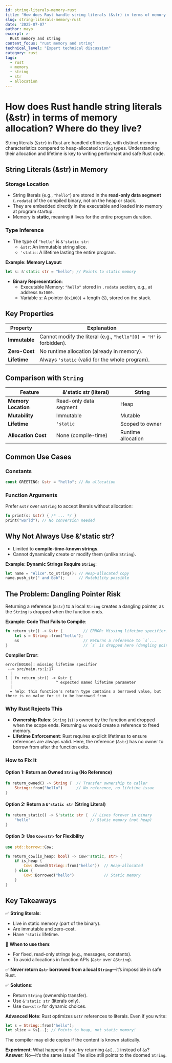 ```yaml
---
id: string-literals-memory-rust
title: "How does Rust handle string literals (&str) in terms of memory allocation? Where do they live?"
slug: string-literals-memory-rust
date: '2025-07-07'
author: mayo
excerpt: >-
  Rust memory and string
content_focus: "rust memory and string"
technical_level: "Expert technical discussion"
category: rust
tags:
  - rust
  - memory
  - string
  - str
  - allocation
---
```


# How does Rust handle string literals (&str) in terms of memory allocation? Where do they live?

String literals (`&str`) in Rust are handled efficiently, with distinct memory characteristics compared to heap-allocated `String` types. Understanding their allocation and lifetime is key to writing performant and safe Rust code.

## String Literals (&str) in Memory

### Storage Location

- String literals (e.g., `"hello"`) are stored in the **read-only data segment** (`.rodata`) of the compiled binary, not on the heap or stack.
- They are embedded directly in the executable and loaded into memory at program startup.
- Memory is **static**, meaning it lives for the entire program duration.

### Type Inference

- The type of `"hello"` is `&'static str`:
  - `&str`: An immutable string slice.
  - `'static`: A lifetime lasting the entire program.

**Example: Memory Layout**:
```rust
let s: &'static str = "hello"; // Points to static memory
```

- **Binary Representation**:
  - Executable Memory: `"hello"` stored in `.rodata` section, e.g., at address `0x1000`.
  - Variable `s`: A pointer (`0x1000`) + length (`5`), stored on the stack.

## Key Properties

| **Property** | **Explanation** |
|--------------|-----------------|
| **Immutable** | Cannot modify the literal (e.g., `"hello"[0] = 'H'` is forbidden). |
| **Zero-Cost** | No runtime allocation (already in memory). |
| **Lifetime** | Always `'static` (valid for the whole program). |

## Comparison with `String`

| **Feature** | **&'static str (literal)** | **String** |
|-------------|----------------------------|------------|
| **Memory Location** | Read-only data segment | Heap |
| **Mutability** | Immutable | Mutable |
| **Lifetime** | `'static` | Scoped to owner |
| **Allocation Cost** | None (compile-time) | Runtime allocation |

## Common Use Cases

### Constants
```rust
const GREETING: &str = "hello"; // No allocation
```

### Function Arguments
Prefer `&str` over `&String` to accept literals without allocation:
```rust
fn print(s: &str) { /* ... */ }
print("world"); // No conversion needed
```

## Why Not Always Use &'static str?

- Limited to **compile-time-known strings**.
- Cannot dynamically create or modify them (unlike `String`).

**Example: Dynamic Strings Require `String`**:
```rust
let name = "Alice".to_string(); // Heap-allocated copy
name.push_str(" and Bob");      // Mutability possible
```

## The Problem: Dangling Pointer Risk

Returning a reference (`&str`) to a local `String` creates a dangling pointer, as the `String` is dropped when the function ends.

**Example: Code That Fails to Compile**:
```rust
fn return_str() -> &str {         // ERROR: Missing lifetime specifier!
    let s = String::from("hello");
    &s                            // Returns a reference to `s`...
}                                 // `s` is dropped here (dangling pointer!)
```

**Compiler Error**:
```
error[E0106]: missing lifetime specifier
 --> src/main.rs:1:17
  |
1 | fn return_str() -> &str {
  |                   ^ expected named lifetime parameter
  |
  = help: this function's return type contains a borrowed value, but there is no value for it to be borrowed from
```

### Why Rust Rejects This

- **Ownership Rules**: `String` (`s`) is owned by the function and dropped when the scope ends. Returning `&s` would create a reference to freed memory.
- **Lifetime Enforcement**: Rust requires explicit lifetimes to ensure references are always valid. Here, the reference (`&str`) has no owner to borrow from after the function exits.

### How to Fix It

#### Option 1: Return an Owned `String` (No Reference)
```rust
fn return_owned() -> String {  // Transfer ownership to caller
    String::from("hello")      // No reference, no lifetime issue
}
```

#### Option 2: Return a `&'static str` (String Literal)
```rust
fn return_static() -> &'static str {  // Lives forever in binary
    "hello"                          // Static memory (not heap)
}
```

#### Option 3: Use `Cow<str>` for Flexibility
```rust
use std::borrow::Cow;

fn return_cow(is_heap: bool) -> Cow<'static, str> {
    if is_heap {
        Cow::Owned(String::from("hello"))  // Heap-allocated
    } else {
        Cow::Borrowed("hello")             // Static memory
    }
}
```

## Key Takeaways

✅ **String literals**:
- Live in static memory (part of the binary).
- Are immutable and zero-cost.
- Have `'static` lifetime.

🚀 **When to use them**:
- For fixed, read-only strings (e.g., messages, constants).
- To avoid allocations in function APIs (`&str` over `&String`).

✅ **Never return `&str` borrowed from a local `String`**—it’s impossible in safe Rust.

✅ **Solutions**:
- Return `String` (ownership transfer).
- Use `&'static str` (literals only).
- Use `Cow<str>` for dynamic choices.

**Advanced Note**: Rust optimizes `&str` references to literals. Even if you write:
```rust
let s = String::from("hello");
let slice = &s[..]; // Points to heap, not static memory!
```
The compiler may elide copies if the content is known statically.

**Experiment**: What happens if you try returning `&s[..]` instead of `&s`?  
**Answer**: No—it’s the same issue! The slice still points to the doomed `String`.
